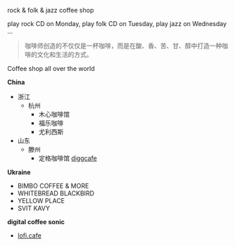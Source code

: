 rock & folk & jazz coffee shop

play rock CD on Monday, play folk CD on Tuesday, play jazz on Wednesday ...

> 咖啡师创造的不仅仅是一杯咖啡，而是在酸、香、苦、甘、醇中打造一种咖啡的文化和生活的方式。

Coffee shop all over the world

**China**

* 浙江
  * 杭州 
    * 木心咖啡馆
    * 福乐咖啡
    * 尤利西斯
* 山东
  * 滕州
    * 定格咖啡馆 [diggcafe](https://diggcafe.com/)

**Ukraine**

* BIMBO COFFEE & MORE
* WHITEBREAD BLACKBIRD
* YELLOW PLACE
* SVIT KAVY

**digital coffee sonic**

* [lofi.cafe](https://lofi.cafe/)

